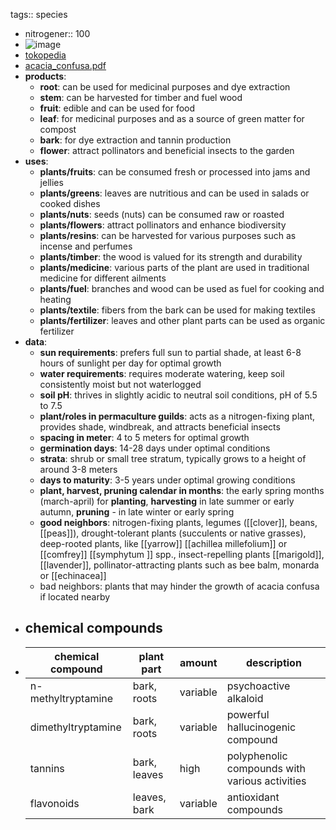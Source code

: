 tags:: species

- nitrogener:: 100
- ![image](https://peach-geographical-bat-397.mypinata.cloud/ipfs/QmV3tKTy3v9ec57WpFRgiyWrSF9isnYjmY79EixcaxZvRy)
- [tokopedia](https://www.tokopedia.com/sahacing1-1/top-sale-biji-benih-bunga-pohon-acacia-confusa-silahkan-langsung?extParam=ivf%3Dfalse%26src%3Dsearch)
- [acacia_confusa.pdf](https://peach-geographical-bat-397.mypinata.cloud/ipfs/QmcvX9U2XEQoJBq2qx8j5tV94i2fjmbabpC85dTdk2Kyce)
- **products**:
	- **root**: can be used for medicinal purposes and dye extraction
	- **stem**: can be harvested for timber and fuel wood
	- **fruit**: edible and can be used for food
	- **leaf**: for medicinal purposes and as a source of green matter for compost
	- **bark**: for dye extraction and tannin production
	- **flower**: attract pollinators and beneficial insects to the garden
- **uses**:
	- **plants/fruits**: can be consumed fresh or processed into jams and jellies
	- **plants/greens**: leaves are nutritious and can be used in salads or cooked dishes
	- **plants/nuts**: seeds (nuts) can be consumed raw or roasted
	- **plants/flowers**: attract pollinators and enhance biodiversity
	- **plants/resins**: can be harvested for various purposes such as incense and perfumes
	- **plants/timber**: the wood is valued for its strength and durability
	- **plants/medicine**: various parts of the plant are used in traditional medicine for different ailments
	- **plants/fuel**: branches and wood can be used as fuel for cooking and heating
	- **plants/textile**: fibers from the bark can be used for making textiles
	- **plants/fertilizer**: leaves and other plant parts can be used as organic fertilizer
- **data**:
	- **sun requirements**: prefers full sun to partial shade, at least 6-8 hours of sunlight per day for optimal growth
	- **water requirements**: requires moderate watering, keep soil consistently moist but not waterlogged
	- **soil pH**: thrives in slightly acidic to neutral soil conditions, pH of 5.5 to 7.5
	- **plant/roles in permaculture guilds**: acts as a nitrogen-fixing plant, provides shade, windbreak, and attracts beneficial insects
	- **spacing in meter**: 4 to 5 meters for optimal growth
	- **germination days**: 14-28 days under optimal conditions
	- **strata**: shrub or small tree stratum, typically grows to a height of around 3-8 meters
	- **days to maturity**: 3-5 years under optimal growing conditions
	- **plant, harvest, pruning calendar in months**: the early spring months (march-april) for **planting**, **harvesting** in late summer or early autumn, **pruning** - in late winter or early spring
	- **good neighbors**: nitrogen-fixing plants, legumes ([[clover]], beans, [[peas]]), drought-tolerant plants (succulents or native grasses), deep-rooted plants, like [[yarrow]] [[achillea millefolium]] or [[comfrey]] [[symphytum ]] spp., insect-repelling plants [[marigold]], [[lavender]], pollinator-attracting plants such as bee balm, monarda or [[echinacea]]
	- bad neighbors: plants that may hinder the growth of acacia confusa if located nearby
- ## chemical compounds
- | chemical compound | plant part | amount | description |
  |-------------------|------------|--------|-------------|
  | n-methyltryptamine | bark, roots | variable | psychoactive alkaloid |
  | dimethyltryptamine | bark, roots | variable | powerful hallucinogenic compound |
  | tannins | bark, leaves | high | polyphenolic compounds with various activities |
  | flavonoids | leaves, bark | variable | antioxidant compounds |